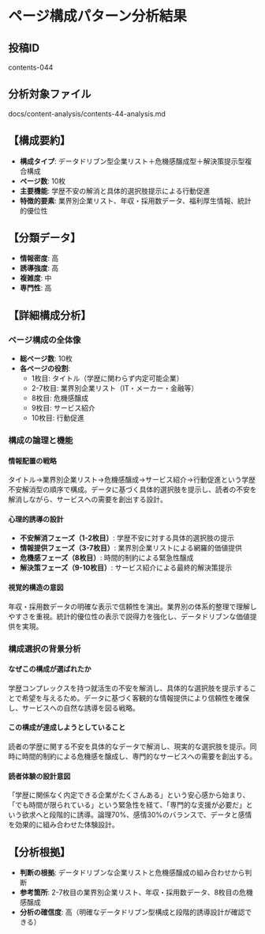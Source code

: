 # ページ構成パターン分析結果

## 投稿ID
contents-044

## 分析対象ファイル
docs/content-analysis/contents-44-analysis.md

## 【構成要約】
- **構成タイプ**: データドリブン型企業リスト＋危機感醸成型＋解決策提示型複合構成
- **ページ数**: 10枚
- **主要機能**: 学歴不安の解消と具体的選択肢提示による行動促進
- **特徴的要素**: 業界別企業リスト、年収・採用数データ、福利厚生情報、統計的優位性

## 【分類データ】
- **情報密度**: 高
- **誘導強度**: 高
- **複雑度**: 中
- **専門性**: 高

## 【詳細構成分析】

### ページ構成の全体像
- **総ページ数**: 10枚
- **各ページの役割**:
  - 1枚目: タイトル（学歴に関わらず内定可能企業）
  - 2-7枚目: 業界別企業リスト（IT・メーカー・金融等）
  - 8枚目: 危機感醸成
  - 9枚目: サービス紹介
  - 10枚目: 行動促進

### 構成の論理と機能

#### 情報配置の戦略
タイトル→業界別企業リスト→危機感醸成→サービス紹介→行動促進という学歴不安解消型の順序で構成。データに基づく具体的選択肢を提示し、読者の不安を解消しながら、サービスへの需要を創出する設計。

#### 心理的誘導の設計
- **不安解消フェーズ（1-2枚目）**: 学歴不安に対する具体的選択肢の提示
- **情報提供フェーズ（3-7枚目）**: 業界別企業リストによる網羅的価値提供
- **危機感フェーズ（8枚目）**: 時間的制約による緊急性醸成
- **解決策フェーズ（9-10枚目）**: サービス紹介による最終的解決策提示

#### 視覚的構造の意図
年収・採用数データの明確な表示で信頼性を演出。業界別の体系的整理で理解しやすさを重視。統計的優位性の表示で説得力を強化し、データドリブンな価値提供を実現。

### 構成選択の背景分析

#### なぜこの構成が選ばれたか
学歴コンプレックスを持つ就活生の不安を解消し、具体的な選択肢を提示することで希望を与えるため。データに基づく客観的な情報提供により信頼性を確保し、サービスへの自然な誘導を図る戦略。

#### この構成が達成しようとしていること
読者の学歴に関する不安を具体的なデータで解消し、現実的な選択肢を提示。同時に時間的制約による危機感を醸成し、専門的なサービスへの需要を創出する。

#### 読者体験の設計意図
「学歴に関係なく内定できる企業がたくさんある」という安心感から始まり、「でも時間が限られている」という緊急性を経て、「専門的な支援が必要だ」という欲求へと段階的に誘導。論理70%、感情30%のバランスで、データと感情を効果的に組み合わせた体験設計。

## 【分析根拠】
- **判断の根拠**: データドリブンな企業リストと危機感醸成の組み合わせから判断
- **参考箇所**: 2-7枚目の業界別企業リスト、年収・採用数データ、8枚目の危機感醸成
- **分析の確信度**: 高（明確なデータドリブン型構成と段階的誘導設計が確認できる）